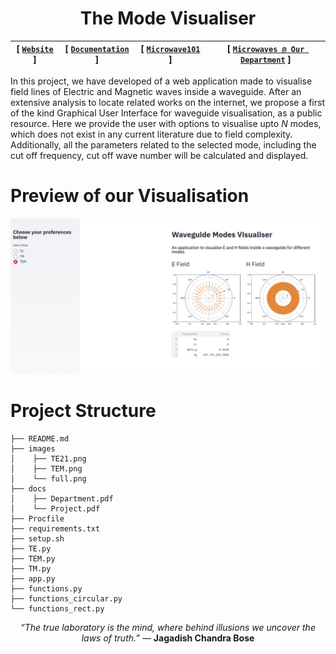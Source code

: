 <div align="center">

#  The Mode Visualiser 


| **[ [```Website```](<http://wg-visualiser.herokuapp.com/>) ]** | **[ [```Documentation```](<docs/Project.pdf>) ]** | **[ [```Microwave101```](<https://www.microwaves101.com/encyclopedias/national-institute-of-technology-trichy>) ]** | **[ [```Microwaves @ Our Department```](<docs/Department.pdf>) ]** |
|:-------------------:|:-------------------:|:-------------------:|:-------------------:|

</div>

In this project, we have developed of a web application made to visualise field lines of Electric and Magnetic waves inside a waveguide. After an extensive analysis to locate related works on the internet, we propose a first of the kind Graphical User Interface for waveguide visualisation, as a public resource. Here we provide the user with options to visualise upto *N* modes, which does not exist in any current literature due to field complexity. Additionally, all the parameters related to the selected mode, including the cut off frequency, cut off wave number will be calculated and displayed. 



# Preview of our Visualisation

<img src="images/TEM.png">


# Project Structure

```                   
├── README.md                   
├── images                        
│    ├── TE21.png
│    ├── TEM.png
│    └── full.png
├── docs                    
│    ├── Department.pdf
│    └── Project.pdf
├── Procfile   
├── requirements.txt   
├── setup.sh   
├── TE.py  
├── TEM.py   
├── TM.py   
├── app.py   
├── functions.py 
├── functions_circular.py
└── functions_rect.py                  

```   
<div align="center">
  
*“The true laboratory is the mind, where behind illusions we uncover the laws of truth.”* ― **Jagadish Chandra Bose**

</div>
